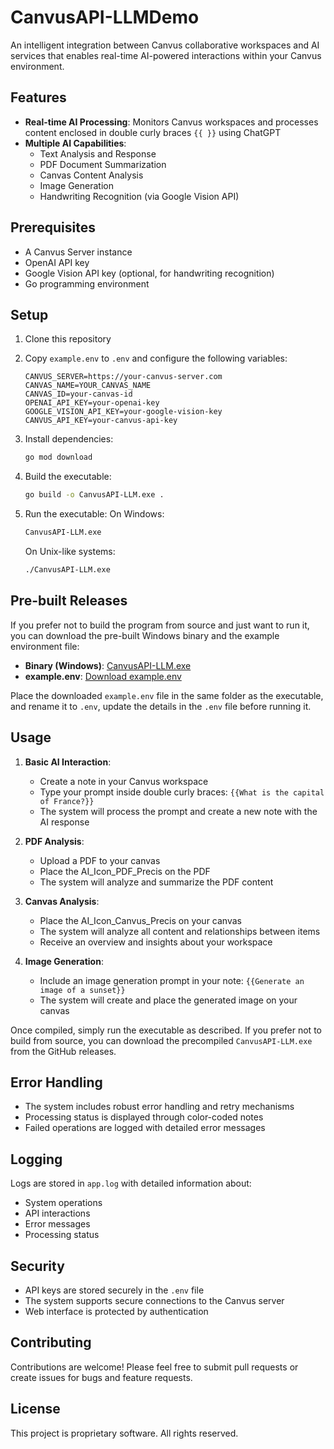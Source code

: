 # CanvusAPI-LLMDemo

An intelligent integration between Canvus collaborative workspaces and AI services that enables real-time AI-powered interactions within your Canvus environment.

## Features

- **Real-time AI Processing**: Monitors Canvus workspaces and processes content enclosed in double curly braces `{{ }}` using ChatGPT
- **Multiple AI Capabilities**:
  - Text Analysis and Response
  - PDF Document Summarization
  - Canvas Content Analysis
  - Image Generation
  - Handwriting Recognition (via Google Vision API)

## Prerequisites

- A Canvus Server instance
- OpenAI API key
- Google Vision API key (optional, for handwriting recognition)
- Go programming environment

## Setup

1. Clone this repository
2. Copy `example.env` to `.env` and configure the following variables:
   ```
   CANVUS_SERVER=https://your-canvus-server.com
   CANVAS_NAME=YOUR_CANVAS_NAME
   CANVAS_ID=your-canvas-id
   OPENAI_API_KEY=your-openai-key
   GOOGLE_VISION_API_KEY=your-google-vision-key
   CANVUS_API_KEY=your-canvus-api-key
   ```

3. Install dependencies:
   ```bash
   go mod download
   ```

4. Build the executable:
   ```bash
   go build -o CanvusAPI-LLM.exe .
   ```

5. Run the executable:
   On Windows:
   ```bash
   CanvusAPI-LLM.exe
   ```
   On Unix-like systems:
   ```bash
   ./CanvusAPI-LLM.exe
   ```

## Pre-built Releases

If you prefer not to build the program from source and just want to run it, you can download the pre-built Windows binary and the example environment file:

- **Binary (Windows)**: [CanvusAPI-LLM.exe](https://github.com/yourusername/CanvusAPI-LLMDemo/releases/latest/download/CanvusAPI-LLM.exe)
- **example.env**: [Download example.env](https://github.com/yourusername/CanvusAPI-LLMDemo/raw/main/example.env)

Place the downloaded `example.env` file in the same folder as the executable, and rename it to `.env`, update the details in the `.env` file before running it.

## Usage

1. **Basic AI Interaction**:
   - Create a note in your Canvus workspace
   - Type your prompt inside double curly braces: `{{What is the capital of France?}}`
   - The system will process the prompt and create a new note with the AI response

2. **PDF Analysis**:
   - Upload a PDF to your canvas
   - Place the AI_Icon_PDF_Precis on the PDF
   - The system will analyze and summarize the PDF content

3. **Canvas Analysis**:
   - Place the AI_Icon_Canvus_Precis on your canvas
   - The system will analyze all content and relationships between items
   - Receive an overview and insights about your workspace

4. **Image Generation**:
   - Include an image generation prompt in your note: `{{Generate an image of a sunset}}`
   - The system will create and place the generated image on your canvas

Once compiled, simply run the executable as described. If you prefer not to build from source, you can download the precompiled `CanvusAPI-LLM.exe` from the GitHub releases.

## Error Handling

- The system includes robust error handling and retry mechanisms
- Processing status is displayed through color-coded notes
- Failed operations are logged with detailed error messages

## Logging

Logs are stored in `app.log` with detailed information about:
- System operations
- API interactions
- Error messages
- Processing status

## Security

- API keys are stored securely in the `.env` file
- The system supports secure connections to the Canvus server
- Web interface is protected by authentication

## Contributing

Contributions are welcome! Please feel free to submit pull requests or create issues for bugs and feature requests.

## License

This project is proprietary software. All rights reserved.
